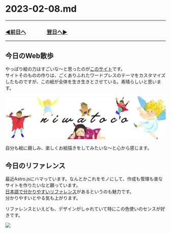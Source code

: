 # 2023-02-08.md
---
### [◀️前日へ](https://github.com/yuasys/chatty-journal/blob/main/2023/02/2023-02-07.md)&emsp;&emsp;&emsp;&emsp;[翌日へ▶️](https://github.com/yuasys/chatty-journal/blob/main/2023/02/2023-02-09.md)

---


## 今日のWeb散歩

やっぱり絵の力はすごいな～と思ったのが[このサイト](https://niwatoco.jp/)です。  
サイトそのものの作りは、ごくありふれたワードプレスのテーマをカスタマイズしたものですが、この絵が全体を生き生きとさせている。素晴らしいと思います。

![妖精たち](https://github.com/yuasys/chatty-journal/blob/main/images/20230208_01.png?raw=true)


自分も絵に親しみ、楽しくお絵描きをしてみたいな～と心から感じます。  

## 今日のリファレンス

最近Astro.jsにハマっています。なんとかこれをモノにして、作成も管理も楽なサイトを作りたいなと願っています。  
[日本語で分かりやすいリファレンス](https://docs.astro.build/ja/reference/configuration-reference/)があるというのも魅力です。  
分かりやすいとやる気も上がります。  

リファレンスといえども、デザインがしゃれていて特にこの色使いのセンスが好きです。

![](https://i.imgur.com/X9PY84v.png)

